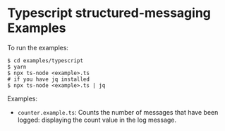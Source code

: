 # Typescript structured-messaging Examples

To run the examples:

```shell
$ cd examples/typescript
$ yarn
$ npx ts-node <example>.ts
# if you have jq installed
$ npx ts-node <example>.ts | jq
```

Examples:

- `counter.example.ts`: Counts the number of messages that have been logged: displaying the count value in the log message.
